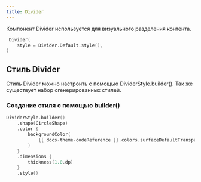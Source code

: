 ```yaml
---
title: Divider
--- 
```


Компонент Divider используется для визуального разделения контента.

```kotlin
 Divider(
    style = Divider.Default.style(),
)
```

## Стиль Divider

Стиль Divider можно настроить с помощью DividerStyle.builder(). Так же существует набор сгенерированных стилей.

### Создание стиля с помощью builder()

```kotlin
DividerStyle.builder()
    .shape(CircleShape)
    .color {
        backgroundColor(
            {{ docs-theme-codeReference }}.colors.surfaceDefaultTransparentTertiary.asInteractive(),
        )
    }
    .dimensions {
        thickness(1.0.dp)
    }
    .style()
```
